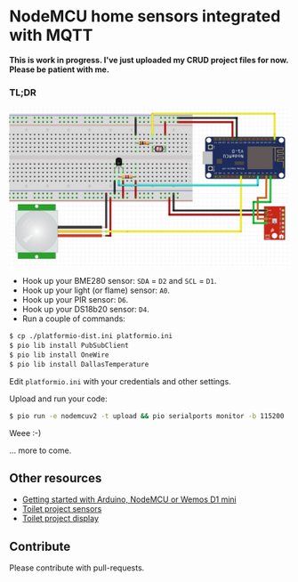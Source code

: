 # NodeMCU home sensors integrated with MQTT

__This is work in progress. I've just uploaded my CRUD project files for now. Please be patient with me.__

### TL;DR

![All home sensors sketch](img/fritzing-home-sensor-all-sketch.jpg)

* Hook up your BME280 sensor: `SDA` = `D2` and `SCL` = `D1`.
* Hook up your light (or flame) sensor: `A0`.
* Hook up your PIR sensor: `D6`.
* Hook up your DS18b20 sensor: `D4`.
* Run a couple of commands:
```bash
$ cp ./platformio-dist.ini platformio.ini
$ pio lib install PubSubClient
$ pio lib install OneWire
$ pio lib install DallasTemperature
```

Edit `platformio.ini` with your credentials and other settings.

Upload and run your code:
```bash
$ pio run -e nodemcuv2 -t upload && pio serialports monitor -b 115200
```

Weee :-)

... more to come.

## Other resources

* [Getting started with Arduino, NodeMCU or Wemos D1 mini](https://github.com/5orenso/arduino-getting-started)
* [Toilet project sensors](https://github.com/5orenso/nodemcu-mqtt-toilet-project)
* [Toilet project display](https://github.com/5orenso/nodemcu-mqtt-toilet-project-display)

## Contribute
Please contribute with pull-requests.